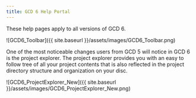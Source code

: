 ```yaml
---
title: GCD 6 Help Portal
---
```


These help pages apply to all versions of GCD 6. 

![GCD6_Toolbar]({{ site.baseurl }}/assets/images/GCD6_Toolbar.png)

One of the most noticeable changes users from GCD 5 will notice in GCD 6 is the project explorer. The project explorer provides you with an easy to follow tree of all your project contents that is also reflected in the project directory structure and organization on your disc. 

![GCD6_ProjectExplorer_New]({{ site.baseurl }}/assets/images/GCD6_ProjectExplorer_New.png)